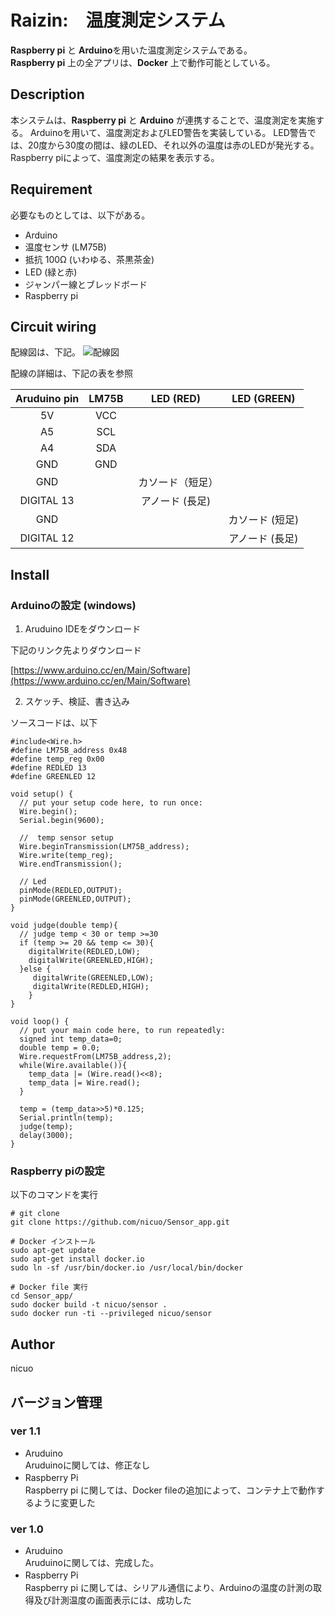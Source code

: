 Raizin:　温度測定システム
=============================

**Raspberry pi** と **Arduino**を用いた温度測定システムである。<br>
**Raspberry pi** 上の全アプリは、**Docker** 上で動作可能としている。

Description
-----------
本システムは、**Raspberry pi** と **Arduino** が連携することで、温度測定を実施する。
Arduinoを用いて、温度測定およびLED警告を実装している。
LED警告では、20度から30度の間は、緑のLED、それ以外の温度は赤のLEDが発光する。
Raspberry piによって、温度測定の結果を表示する。

Requirement
-----------
必要なものとしては、以下がある。
* Arduino
* 温度センサ (LM75B)
* 抵抗 100Ω (いわゆる、茶黒茶金)
* LED (緑と赤)
* ジャンパー線とブレッドボード
* Raspberry pi

Circuit wiring
----------

配線図は、下記。
![配線図](https://cloud.githubusercontent.com/assets/14259271/26763300/b7287e98-498b-11e7-8cd3-93667b49b096.jpg)

配線の詳細は、下記の表を参照

| Aruduino pin  | LM75B | LED (RED)       | LED (GREEN)   |
|:-------------:|:-----:|:---------------:|:-------------:|
|       5V      |  VCC  |                 |               |
|       A5      |  SCL  |                 |               |
|       A4      |  SDA  |                 |               |
|       GND     |  GND  |                 |               |
|       GND     |       |カソード（短足）　 |               |
|   DIGITAL 13  |       |アノード (長足)   |               |
|       GND     |       |                 |カソード (短足) |
|   DIGITAL 12  |       |                 |アノード (長足) |      

Install
------------

### Arduinoの設定 (windows)

1. Aruduino IDEをダウンロード

下記のリンク先よりダウンロード

[https://www.arduino.cc/en/Main/Software](https://www.arduino.cc/en/Main/Software)

2. スケッチ、検証、書き込み

ソースコードは、以下
```
#include<Wire.h>
#define LM75B_address 0x48
#define temp_reg 0x00
#define REDLED 13
#define GREENLED 12

void setup() {
  // put your setup code here, to run once:
  Wire.begin();
  Serial.begin(9600);

  //  temp sensor setup
  Wire.beginTransmission(LM75B_address);
  Wire.write(temp_reg);
  Wire.endTransmission();

  // Led
  pinMode(REDLED,OUTPUT);
  pinMode(GREENLED,OUTPUT);
}

void judge(double temp){
  // judge temp < 30 or temp >=30
  if (temp >= 20 && temp <= 30){
    digitalWrite(REDLED,LOW);
    digitalWrite(GREENLED,HIGH);
  }else {
     digitalWrite(GREENLED,LOW);
     digitalWrite(REDLED,HIGH);
    }
}

void loop() {
  // put your main code here, to run repeatedly:
  signed int temp_data=0;
  double temp = 0.0;
  Wire.requestFrom(LM75B_address,2);
  while(Wire.available()){
    temp_data |= (Wire.read()<<8);
    temp_data |= Wire.read();
  }

  temp = (temp_data>>5)*0.125;
  Serial.println(temp);
  judge(temp);
  delay(3000);
}
```

### Raspberry piの設定

以下のコマンドを実行
```
# git clone
git clone https://github.com/nicuo/Sensor_app.git

# Docker インストール
sudo apt-get update
sudo apt-get install docker.io
sudo ln -sf /usr/bin/docker.io /usr/local/bin/docker

# Docker file 実行
cd Sensor_app/
sudo docker build -t nicuo/sensor .
sudo docker run -ti --privileged nicuo/sensor
```

Author
------------
nicuo

バージョン管理
-------------

### ver 1.1
* Aruduino <br>
Aruduinoに関しては、修正なし
* Raspberry Pi　<br>
Raspberry pi に関しては、Docker fileの追加によって、コンテナ上で動作するように変更した

### ver 1.0
* Aruduino <br>
Aruduinoに関しては、完成した。
* Raspberry Pi　<br>
Raspberry pi に関しては、シリアル通信により、Arduinoの温度の計測の取得及び計測温度の画面表示には、成功した
